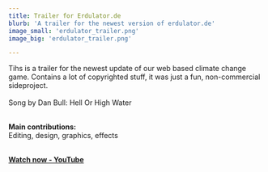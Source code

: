```yaml
---
title: Trailer for Erdulator.de 
blurb: 'A trailer for the newest version of erdulator.de'
image_small: 'erdulator_trailer.png'
image_big: 'erdulator_trailer.png'

---
```


Tihs is a trailer for the newest update of our web based climate change game. Contains a lot of copyrighted stuff, it was just a fun, non-commercial sideproject. <br /><br />Song by Dan Bull: Hell Or High Water  <br /><br />

**Main contributions:** <br />Editing, design, graphics, effects<br /><br />

[**Watch now - YouTube**](https://www.youtube.com/watch?v=vu1xEW2fL38)